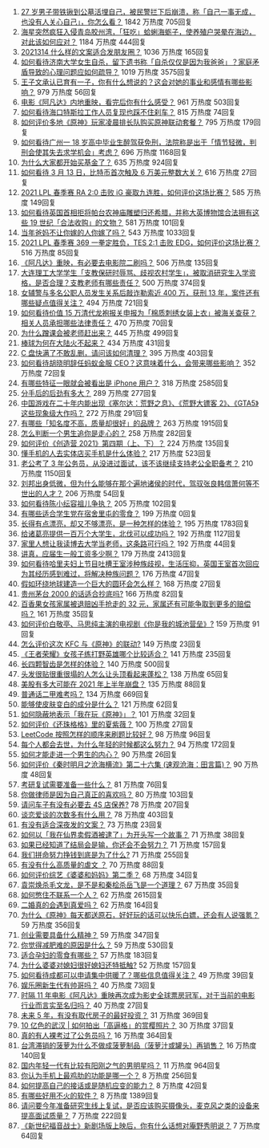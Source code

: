 1. [27 岁男子带铁锹到公墓活埋自己，被民警拦下后崩溃，称「自己一事无成，也没有人关心自己」，你怎么看？](https://www.zhihu.com/question/448895485) 1842 万热度 705回复
1. [海星突然疯狂入侵青岛胶州湾，「狂吃」蛤蜊海蛎子，使养殖户哭晕在海边，对此该如何应对？](https://www.zhihu.com/question/448899043) 1184 万热度 444回复
1. [2021314 什么样的文案适合发朋友圈？](https://www.zhihu.com/question/448761958) 1036 万热度 165回复
1. [如何看待济南大学女生自杀，留下遗书称「自杀仅仅是因为我爸爸」？家庭矛盾导致的心理问题应如何疏导？](https://www.zhihu.com/question/448002553) 1019 万热度 3575回复
1. [王子文承认已育有一子，你有什么想说的？这会对她的事业和感情有哪些影响？](https://www.zhihu.com/question/449204610) 979 万热度 56回复
1. [电影《阿凡达》内地重映，看完后你有什么感受？](https://www.zhihu.com/question/448750149) 961 万热度 503回复
1. [如何看待海口特斯拉工作人员复现也踩不住刹车？](https://www.zhihu.com/question/449227121) 815 万热度 74回复
1. [如何评价多地《原神》玩家凌晨排长队购买原神联动套餐？](https://www.zhihu.com/question/449049692) 795 万热度 179回复
1. [如何看待广州一 18 岁高中毕业生醉驾获免刑，法院称是出于「情节轻微，判刑会使其失去求学机会」考虑？](https://www.zhihu.com/question/448905232) 696 万热度 1168回复
1. [为什么大家都开始买基金了？](https://www.zhihu.com/question/440302773) 635 万热度 924回复
1. [如何看待 3 月 13 日，比特币首次触及 6 万美元整数大关？](https://www.zhihu.com/question/449150635) 616 万热度 27回复
1. [2021 LPL 春季赛 RA 2:0 击败 iG 豪取九连胜，如何评价这场比赛？](https://www.zhihu.com/question/449133536) 585 万热度 149回复
1. [如何看待英国首相拒将帕台农神庙雕塑归还希腊，并称大英博物馆合法拥有这些 19 世纪「合法收购」的文物？](https://www.zhihu.com/question/449101017) 581 万热度 101回复
1. [当年爸妈不让你嫁的人你嫁了吗？](https://www.zhihu.com/question/443594106) 543 万热度 1033回复
1. [2021 LPL 春季赛 369 一拳定胜负，TES 2:1 击败 EDG，如何评价这场比赛？](https://www.zhihu.com/question/449151395) 516 万热度 85回复
1. [《阿凡达》重映，有必要去电影院二刷吗？](https://www.zhihu.com/question/448772019) 506 万热度 135回复
1. [大连理工大学学生「支教保研时辱骂、歧视农村学生」，被取消研究生入学资格，是否合理？支教老师有哪些责任？](https://www.zhihu.com/question/449089292) 500 万热度 374回复
1. [女辅警与多名公职人员发生关系后敲诈勒索近 400 万，获刑 13 年，案件还有哪些疑点值得关注？](https://www.zhihu.com/question/448965331) 494 万热度 721回复
1. [如何看待价值 15 万清代龙袍报关申报为「棉质刺绣女装上衣」被海关查获？相关人员承担哪些法律责任？](https://www.zhihu.com/question/448701359) 470 万热度 70回复
1. [为什么蹭课会被老师赶出来？](https://www.zhihu.com/question/355822061) 445 万热度 499回复
1. [棒球为何在大陆火不起来？](https://www.zhihu.com/question/448302143) 434 万热度 431回复
1. [C 盘快满了不敢乱删，请问该如何清理？](https://www.zhihu.com/question/379384714) 395 万热度 403回复
1. [如何看待胡晓明辞任蚂蚁金服 CEO？这意味着什么，会带来哪些影响？](https://www.zhihu.com/question/448999558) 352 万热度 72回复
1. [有哪些特征一眼就会被看出是 iPhone 用户？](https://www.zhihu.com/question/357678200) 318 万热度 2585回复
1. [分手后的后劲有多大？](https://www.zhihu.com/question/440316118) 289 万热度 277回复
1. [中国游戏在二十年内能出现《塞尔达：荒野之息》、《荒野大镖客 2》、《GTA5》这些现象级大作吗？](https://www.zhihu.com/question/448003342) 272 万热度 291回复
1. [有哪些「知名度不高，质量却很好」的品牌？](https://www.zhihu.com/question/35886615) 263 万热度 1915回复
1. [怎么判断一个男生追你是走心的？](https://www.zhihu.com/question/307685355) 258 万热度 282回复
1. [如何评价《创造营 2021》第四期（上、下）？](https://www.zhihu.com/question/448583489) 224 万热度 135回复
1. [懂手机的人去实体店买手机是什么体验？](https://www.zhihu.com/question/442650451) 217 万热度 523回复
1. [老公考了 3 年公务员，从没进过面试，该不该继续支持老公全职备考？](https://www.zhihu.com/question/417796263) 210 万热度 1150回复
1. [刘邦出身低微，但为什么能够在那个遍地诸侯的时代，驾驭张良韩信萧何等不世出的人才？](https://www.zhihu.com/question/326411244) 206 万热度 54回复
1. [如何看待陈小纭容祖儿争执？](https://www.zhihu.com/question/448965863) 205 万热度 102回复
1. [有哪些适合学生党在宿舍里屯的零食？](https://www.zhihu.com/roundtable/newterm2021) 199 万热度 0回复
1. [长得有点漂亮，却又不够漂亮，是一种怎样的体验？](https://www.zhihu.com/question/64018902) 195 万热度 1783回复
1. [给诸葛亮提供一百万个大学生，北伐可以成功吗？](https://www.zhihu.com/question/443277138) 192 万热度 1127回复
1. [家里人想让我读博去大学当老师，这条路可行吗？](https://www.zhihu.com/question/448393868) 192 万热度 44回复
1. [讲真，应届生一般工资多少啊？](https://www.zhihu.com/question/58570383) 179 万热度 2413回复
1. [如何看待哈里夫妇上节目吐槽王室涉种族歧视，生活压抑，英国王室首次回应为其经历感到难过，将解决种族问题？](https://www.zhihu.com/question/448584950) 176 万热度 47回复
1. [假如环绕地球建造一个巨大的圆环会怎么样？](https://www.zhihu.com/question/268311659) 168 万热度 27回复
1. [贵州茅台 2000 的话适合抄底吗?](https://www.zhihu.com/question/445691261) 166 万热度 82回复
1. [百香果女孩家属被退赔凶手抢走的 32 元，家属还有可能争取到更多的赔偿吗？](https://www.zhihu.com/question/449138131) 161 万热度 35回复
1. [如何评价白敬亭、马思纯主演的电视剧《你是我的城池营垒》?](https://www.zhihu.com/question/392104422) 159 万热度 91回复
1. [怎么评价这次 KFC 与《原神》的联动?](https://www.zhihu.com/question/449051034) 149 万热度 23回复
1. [《王者荣耀》女孩子练打野英雄哪个比较适合？](https://www.zhihu.com/question/323650224) 141 万热度 235回复
1. [长四颗智齿是怎样的体验？](https://www.zhihu.com/question/342153420) 140 万热度 500回复
1. [头发很贴很重很塌的人怎么让头顶看起来蓬松？](https://www.zhihu.com/question/20340797) 138 万热度 65回复
1. [美股有多大可能在 2021 年上半年崩盘？](https://www.zhihu.com/question/447024407) 135 万热度 88回复
1. [普通话二甲难考吗？](https://www.zhihu.com/question/296008893) 134 万热度 669回复
1. [能够使皮肤变白的成分是什么？](https://www.zhihu.com/question/435578573) 121 万热度 62回复
1. [如何隐蔽地表示「我在玩《原神》」？](https://www.zhihu.com/question/448790948) 101 万热度 32回复
1. [如何评价《还珠格格》里的夏紫薇？](https://www.zhihu.com/question/288060468) 100 万热度 27回复
1. [LeetCode 按照怎样的顺序来刷题比较好？](https://www.zhihu.com/question/36738189) 98 万热度 96回复
1. [每个人都会去世，为什么年轻的时候都这么努力？](https://www.zhihu.com/question/447050330) 94 万热度 172回复
1. [如何才能走进一个男生的内心？](https://www.zhihu.com/question/268525772) 90 万热度 26回复
1. [如何评价《秦时明月之沧海横流》第二十六集 (速观沧海：田言篇)？](https://www.zhihu.com/question/448725214) 90 万热度 48回复
1. [考研复试需要准备一些什么？](https://www.zhihu.com/question/266833640) 81 万热度 76回复
1. [你做律师是因为自己真正的喜欢吗？](https://www.zhihu.com/question/447881795) 80 万热度 103回复
1. [请问车子有没有必要去 4S 店保养?](https://www.zhihu.com/question/430070457) 78 万热度 207回复
1. [谈恋爱谈的次数多有什么用？](https://www.zhihu.com/question/334622048) 78 万热度 403回复
1. [有没有适合深夜发的文案？](https://www.zhihu.com/question/446298308) 73 万热度 23回复
1. [如何以「我在仙界卖假酒被逮了」为开头写一个故事？](https://www.zhihu.com/question/445207724) 71 万热度 38回复
1. [如果已经知道了结局会是输，你还会不会努力？](https://www.zhihu.com/question/448153256) 71 万热度 157回复
1. [我们拼命努力挣钱到底是为了什么?](https://www.zhihu.com/question/448291367) 71 万热度 255回复
1. [有没有什么高质量的虐文 ？](https://www.zhihu.com/question/438735007) 70 万热度 88回复
1. [如何评价综艺《婆婆和妈妈》第二季？](https://www.zhihu.com/question/445062065) 68 万热度 34回复
1. [袁崇焕杀毛文龙，是不是和秦桧杀岳飞是一个道理？](https://www.zhihu.com/question/447068216) 67 万热度 35回复
1. [如何憋住不联系一个人？](https://www.zhihu.com/question/417595335) 62 万热度 2615回复
1. [二婚真的会遇到真爱吗？](https://www.zhihu.com/question/427960636) 62 万热度 164回复
1. [为什么《原神》每天都送原石，好好玩的话可以快乐白嫖，还会有人说强氪？](https://www.zhihu.com/question/442373014) 59 万热度 356回复
1. [创业需要具备什么精神？](https://www.zhihu.com/question/446491392) 59 万热度 347回复
1. [你觉得减肥难的原因是什么？](https://www.zhihu.com/question/444589508) 59 万热度 530回复
1. [适合孕妇的零食有哪些？](https://www.zhihu.com/question/21792927) 57 万热度 183回复
1. [为什么婆婆对媳妇很好媳妇还特抵触?](https://www.zhihu.com/question/446933492) 52 万热度 157回复
1. [如何看待成都可以申请集中供暖了？哪些信息值得关注？](https://www.zhihu.com/question/449071960) 49 万热度 39回复
1. [娱乐圈新生代有帅哥吗？](https://www.zhihu.com/question/441612992) 40 万热度 73回复
1. [时隔 11 年电影《阿凡达》重映再次成为影史全球票房冠军，对于当前的电影行业而言实至名归吗？](https://www.zhihu.com/question/448750459) 40 万热度 27回复
1. [未来 5 年，有没有取代房子的最好投资？](https://www.zhihu.com/question/441692710) 31 万热度 369回复
1. [10 亿色的武汉 | 如何拍出「高逼格」的赏樱照片？](https://www.zhihu.com/question/448251854) 30 万热度 37回复
1. [真的有人裸考过了公务员吗？](https://www.zhihu.com/question/276113114) 16 万热度 364回复
1. [台湾滞销的菠萝为什么不做成菠萝制品（菠萝汁或罐头）再销售？](https://www.zhihu.com/question/448567998) 16 万热度 140回复
1. [国内年轻一代有比较有阳刚之气的男明星吗？](https://www.zhihu.com/question/436821458) 11 万热度 964回复
1. [你认为手机上最鸡肋的功能是哪一个？](https://www.zhihu.com/question/447620352) 8 万热度 256回复
1. [如何提高自己的接话或是随机应变的能力？](https://www.zhihu.com/question/316725457) 8 万热度 42回复
1. [有哪些好用不火的软件？](https://www.zhihu.com/question/310110592) 8 万热度 1389回复
1. [请问要今年准备研究生线上复试，是否应该购买摄像头，麦克风之类的设备来提高面试质量？](https://www.zhihu.com/question/387856123) 7 万热度 222回复
1. [《新世纪福音战士》新剧场版上映后，你有什么话想对庵野秀明说？](https://www.zhihu.com/question/448565809) 7 万热度 64回复
